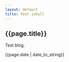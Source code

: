 ```yaml
---
layout: default
title: Test-jekyll
---
```


<h2>{{page.title}}</h2>
<p> Test blog.</p>
<p> {{page.date | date_to_string}}</p>
